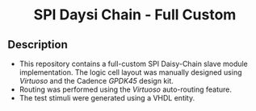 <div align="center"> 
<h1> SPI Daysi Chain - Full Custom </h1>
</div>

## Description

<ul>
  <li>This repository contains a full-custom SPI Daisy-Chain slave module implementation. The logic cell layout was manually designed using <i>Virtuoso</i> and the Cadence <i>GPDK45</i> design kit.</li>
  <li>Routing was performed using the <i>Virtuoso</i> auto-routing feature.</li>
  <li>The test stimuli were generated using a VHDL entity.</li>
</ul>



